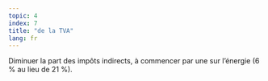 ```yaml
---
topic: 4
index: 7
title: "de la TVA"
lang: fr
---
```

Diminuer la part des impôts indirects, à commencer par une sur l’énergie (6 %
au lieu de 21 %).
